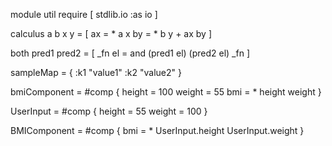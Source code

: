 module util
require [
    stdlib.io :as io
    ]

calculus a b x y = [
    ax = * a x
    by = * b y
    + ax by
]

both pred1 pred2 = [
    _fn el = and (pred1 el) (pred2 el)
    _fn
]

sampleMap = {
    :k1 "value1"
    :k2 "value2"
}

bmiComponent = #comp {
    height = 100
    weight = 55
    bmi = * height weight
}

UserInput = #comp {
    height = 55
    weight = 100
}

BMIComponent = #comp {
    bmi = * UserInput.height UserInput.weight
}